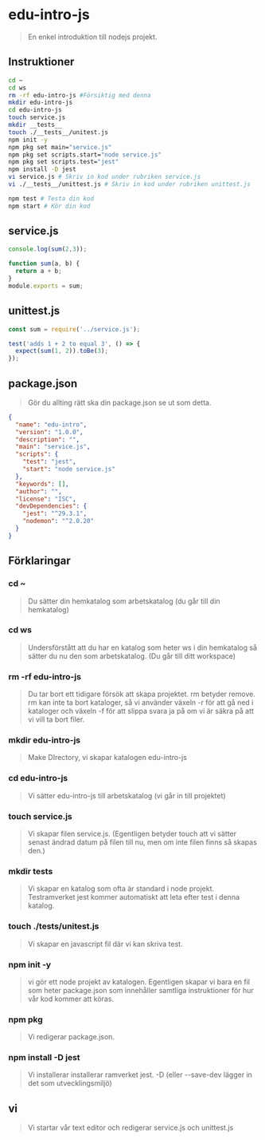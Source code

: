 # edu-intro-js

> En enkel introduktion till nodejs projekt.

## Instruktioner

```bash
cd ~
cd ws
rm -rf edu-intro-js #Försiktig med denna
mkdir edu-intro-js
cd edu-intro-js
touch service.js
mkdir __tests__
touch ./__tests__/unitest.js
npm init -y
npm pkg set main="service.js"
npm pkg set scripts.start="node service.js" 
npm pkg set scripts.test="jest"
npm install -D jest
vi service.js # Skriv in kod under rubriken service.js
vi ./__tests__/unittest.js # Skriv in kod under rubriken unittest.js

npm test # Testa din kod
npm start # Kör din kod
```

## service.js

```js
console.log(sum(2,3));

function sum(a, b) {
  return a + b;
}
module.exports = sum;
```
 
## unittest.js

```js
const sum = require('../service.js');

test('adds 1 + 2 to equal 3', () => {
  expect(sum(1, 2)).toBe(3);
});
```

## package.json

> Gör du allting rätt ska din package.json se ut som detta.

```json
{
  "name": "edu-intro",
  "version": "1.0.0",
  "description": "",
  "main": "service.js",
  "scripts": {
    "test": "jest",
    "start": "node service.js"
  },
  "keywords": [],
  "author": "",
  "license": "ISC",
  "devDependencies": {
    "jest": "^29.3.1",
    "nodemon": "^2.0.20"
  }
}
```

## Förklaringar

### cd ~

> Du sätter din hemkatalog som arbetskatalog (du går till din hemkatalog)

### cd ws

> Undersförstått att du har en katalog som heter ws i din hemkatalog så sätter du nu den som arbetskatalog. (Du går till ditt workspace)

### rm -rf edu-intro-js

> Du tar bort ett tidigare försök att skapa projektet. 
> rm betyder remove.
> rm kan inte ta bort kataloger, så vi använder växeln -r för att gå ned i kataloger och växeln -f för att slippa svara ja på om vi är säkra på att vi vill ta bort filer.

### mkdir edu-intro-js

> Make DIrectory, vi skapar katalogen edu-intro-js

### cd edu-intro-js

> Vi sätter edu-intro-js till arbetskatalog (vi går in till projektet)

### touch service.js

> Vi skapar filen service.js. (Egentligen betyder touch att vi sätter senast ändrad datum på filen till nu, men om inte filen finns så skapas den.)

### mkdir __tests__

> Vi skapar en katalog som ofta är standard i node projekt. Testramverket jest kommer automatiskt att leta efter test i denna katalog.

### touch ./__tests__/unitest.js

> Vi skapar en javascript fil där vi kan skriva test.

### npm init -y

> vi gör ett node projekt av katalogen. Egentligen skapar vi bara en fil som heter package.json som innehåller samtliga instruktioner för hur vår kod kommer att köras.

### npm pkg

> Vi redigerar package.json.

### npm install -D jest

> Vi installerar installerar ramverket jest. -D (eller --save-dev lägger in det som utvecklingsmiljö)

## vi

> Vi startar vår text editor och redigerar service.js och unittest.js
